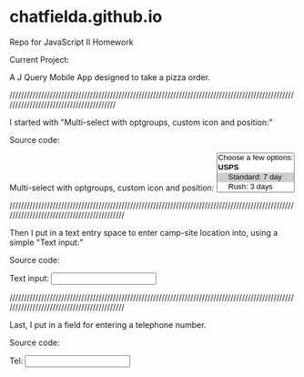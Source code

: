 # chatfielda.github.io
Repo for JavaScript II Homework

Current Project:

A J Query Mobile App designed to take a pizza order. 

////////////////////////////////////////////////////////////////////////////////////////////////////////////////////////////////////////

I started with "Multi-select with optgroups, custom icon and position:"  

Source code:

<label for="select-choice-8" class="select">Multi-select with optgroups, custom icon and position:</label>
<select name="select-choice-8" id="select-choice-8" multiple="multiple" data-native-menu="false" data-icon="grid" data-iconpos="left">
    <option>Choose a few options:</option>
    <optgroup label="USPS">
        <option value="standard" selected="">Standard: 7 day</option>
        <option value="rush">Rush: 3 days</option>
        <option value="express">Express: next day</option>
        <option value="overnight">Overnight</option>
    </optgroup>
    <optgroup label="FedEx">
        <option value="firstOvernight">First Overnight</option>
        <option value="expressSaver">Express Saver</option>
        <option value="ground">Ground</option>
    </optgroup>
</select>

///////////////////////////////////////////////////////////////////////////////////////////////////////////////////////////////////////////

Then I put in a text entry space to enter camp-site location into, using a simple "Text input:"

Source code: 

<label for="text-basic">Text input:</label>
<input type="text" name="text-basic" id="text-basic" value="">

///////////////////////////////////////////////////////////////////////////////////////////////////////////////////////////////////////////


Last, I put in a field for entering a telephone number.

Source code:

<label for="tel">Tel:</label>
<input type="tel" name="tel" id="tel" value=""> 


